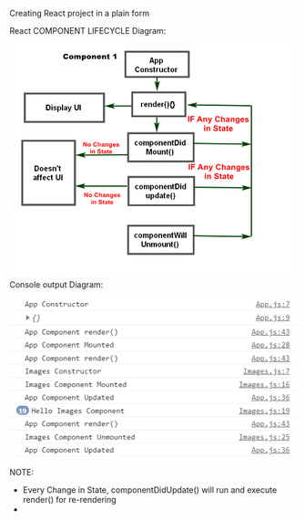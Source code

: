 Creating React project in a plain form


React COMPONENT LIFECYCLE 
Diagram:

<img src="./images/react_lifecycle_diagram.png">

Console output Diagram:

<img src="./images/react_lifecycle_console_output.png">

NOTE:
- Every Change in State, componentDidUpdate() will run and execute render() for re-rendering
-  
